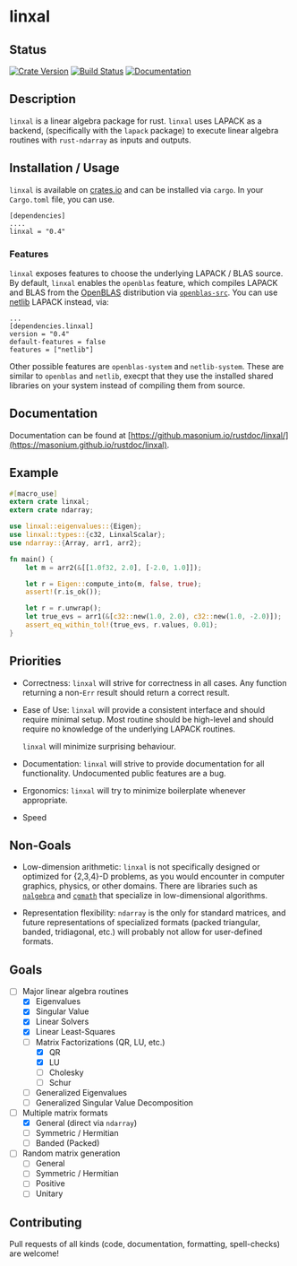 # linxal #

## Status ##
[![Crate Version](https://img.shields.io/crates/v/linxal.svg)](https://crates.io/crates/linxal)
[![Build Status](https://travis-ci.org/masonium/linxal.svg?branch=master)](https://travis-ci.org/masonium/linxal) [![Documentation](https://docs.rs/linxal/badge.svg)](https://docs.rs/linxal)

## Description ##

`linxal` is a linear algebra package for rust. `linxal` uses LAPACK as a
backend, (specifically with the `lapack` package) to execute linear
algebra routines with `rust-ndarray` as inputs and outputs.

## Installation / Usage ##

`linxal` is available on [crates.io](https://crates.io) and can be installed via `cargo`. In your `Cargo.toml` file, you can use.

```text
[dependencies]
....
linxal = "0.4"
```

### Features ###
`linxal` exposes features to choose the underlying LAPACK / BLAS
source. By default, `linxal` enables the `openblas` feature, which
compiles LAPACK and BLAS from the [OpenBLAS](http://www.openblas.net/)
distribution
via [`openblas-src`](https://github.com/cmr/openblas-src). You can
use [netlib](http://www.netlib.org/) LAPACK instead, via:

```text
...
[dependencies.linxal]
version = "0.4"
default-features = false
features = ["netlib"]
```

Other possible features are `openblas-system` and
`netlib-system`. These are similar to `openblas` and `netlib`, execpt
that they use the installed shared libraries on your system instead of
compiling them from source.

## Documentation ##

Documentation can be found at [https://github.masonium.io/rustdoc/linxal/](https://masonium.github.io/rustdoc/linxal).

## Example ##

```rust
#[macro_use]
extern crate linxal;
extern crate ndarray;

use linxal::eigenvalues::{Eigen};
use linxal::types::{c32, LinxalScalar};
use ndarray::{Array, arr1, arr2};

fn main() {
	let m = arr2(&[[1.0f32, 2.0], [-2.0, 1.0]]);

	let r = Eigen::compute_into(m, false, true);
	assert!(r.is_ok());

	let r = r.unwrap();
	let true_evs = arr1(&[c32::new(1.0, 2.0), c32::new(1.0, -2.0)]);
	assert_eq_within_tol!(true_evs, r.values, 0.01);
}
```

## Priorities ##
- Correctness: `linxal` will strive for correctness in all cases. Any
  function returning a non-`Err` result should return a correct
  result.
- Ease of Use: `linxal` will provide a consistent interface and should
  require minimal setup. Most routine should be high-level and should
  require no knowledge of the underlying LAPACK routines.

  `linxal` will minimize surprising behaviour.

- Documentation: `linxal` will strive to provide documentation for all
  functionality. Undocumented public features are a bug.

- Ergonomics: `linxal` will try to minimize boilerplate whenever
  appropriate.

- Speed

## Non-Goals ##
- Low-dimension arithmetic: `linxal` is not specifically designed or
  optimized for {2,3,4}-D problems, as you would encounter in computer
  graphics, physics, or other domains. There are libraries such
  as [`nalgebra`](https://crates.io/crates/nalgebra)
  and [`cgmath`](https://crates.io/crates/cgmath) that specialize in
  low-dimensional algorithms.

- Representation flexibility: `ndarray` is the only for standard
  matrices, and future representations of specialized formats (packed
  triangular, banded, tridiagonal, etc.) will probably not allow for
  user-defined formats.

## Goals ##
- [ ] Major linear algebra routines
  - [X] Eigenvalues
  - [X] Singular Value
  - [X] Linear Solvers
  - [X] Linear Least-Squares
  - [ ] Matrix Factorizations (QR, LU, etc.)
	- [X] QR
	- [X] LU
	- [ ] Cholesky
	- [ ] Schur
  - [ ] Generalized Eigenvalues
  - [ ] Generalized Singular Value Decomposition
- [ ] Multiple matrix formats
  - [X] General (direct via `ndarray`)
  - [ ] Symmetric / Hermitian
  - [ ] Banded (Packed)
- [ ] Random matrix generation
  - [ ] General
  - [ ] Symmetric / Hermitian
  - [ ] Positive
  - [ ] Unitary

## Contributing ##
Pull requests of all kinds (code, documentation, formatting, spell-checks) are welcome!
